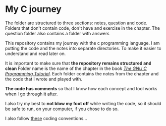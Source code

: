 # My C journey

The folder are structured to three sections: notes, question and code. Folders that don't contain code, don't have and exercise in the chapter. The question folder also contains a folder with answers

This repository contains my journey with the c programming language. I am putting the code and the notes into separate directories. To make it easier to understand and read later on.

It is important to make sure that **the repository remains structured and clean** Folder name is the name of the chapter in the book _[The GNU C Programming Tutorial](http://www.crasseux.com/books/ctut.pdf)_. Each folder contains the notes from the chapter and the code that I wrote and played with.

**The code has comments** so that I know how each concept and tool works when I go through it after.

I also try my best to **not blow my foot off** while writing the code, so it should be safe to run, on your computer, if you chose to do so.

I also follow [these](https://micrium.atlassian.net/wiki/spaces/osiidoc/pages/163859/C+Coding+Conventions) coding conventions...
